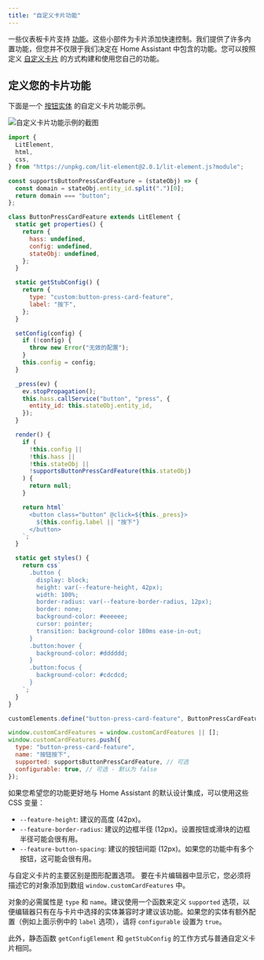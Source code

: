 ```yaml
---
title: "自定义卡片功能"
---
```


一些仪表板卡片支持 [功能](https://www.home-assistant.io/dashboards/features/)。这些小部件为卡片添加快速控制。我们提供了许多内置功能，但您并不仅限于我们决定在 Home Assistant 中包含的功能。您可以按照定义 [自定义卡片](/docs/frontend/custom-ui/custom-card) 的方式构建和使用您自己的功能。

## 定义您的卡片功能

下面是一个 [按钮实体](/docs/core/entity/button/) 的自定义卡片功能示例。

![自定义卡片功能示例的截图](/img/en/frontend/dashboard-custom-card-feature-screenshot.png)

```js
import {
  LitElement,
  html,
  css,
} from "https://unpkg.com/lit-element@2.0.1/lit-element.js?module";

const supportsButtonPressCardFeature = (stateObj) => {
  const domain = stateObj.entity_id.split(".")[0];
  return domain === "button";
};

class ButtonPressCardFeature extends LitElement {
  static get properties() {
    return {
      hass: undefined,
      config: undefined,
      stateObj: undefined,
    };
  }

  static getStubConfig() {
    return {
      type: "custom:button-press-card-feature",
      label: "按下",
    };
  }

  setConfig(config) {
    if (!config) {
      throw new Error("无效的配置");
    }
    this.config = config;
  }

  _press(ev) {
    ev.stopPropagation();
    this.hass.callService("button", "press", {
      entity_id: this.stateObj.entity_id,
    });
  }

  render() {
    if (
      !this.config ||
      !this.hass ||
      !this.stateObj ||
      !supportsButtonPressCardFeature(this.stateObj)
    ) {
      return null;
    }

    return html`
      <button class="button" @click=${this._press}>
        ${this.config.label || "按下"}
      </button>
    `;
  }

  static get styles() {
    return css`
      .button {
        display: block;
        height: var(--feature-height, 42px);
        width: 100%;
        border-radius: var(--feature-border-radius, 12px);
        border: none;
        background-color: #eeeeee;
        cursor: pointer;
        transition: background-color 180ms ease-in-out;
      }
      .button:hover {
        background-color: #dddddd;
      }
      .button:focus {
        background-color: #cdcdcd;
      }
    `;
  }
}

customElements.define("button-press-card-feature", ButtonPressCardFeature);

window.customCardFeatures = window.customCardFeatures || [];
window.customCardFeatures.push({
  type: "button-press-card-feature",
  name: "按钮按下",
  supported: supportsButtonPressCardFeature, // 可选
  configurable: true, // 可选 - 默认为 false
});
```

如果您希望您的功能更好地与 Home Assistant 的默认设计集成，可以使用这些 CSS 变量：

- `--feature-height`: 建议的高度 (42px)。
- `--feature-border-radius`: 建议的边框半径 (12px)。设置按钮或滑块的边框半径可能会很有用。
- `--feature-button-spacing`: 建议的按钮间距 (12px)。如果您的功能中有多个按钮，这可能会很有用。

与自定义卡片的主要区别是图形配置选项。
要在卡片编辑器中显示它，您必须将描述它的对象添加到数组 `window.customCardFeatures` 中。

对象的必需属性是 `type` 和 `name`。建议使用一个函数来定义 `supported` 选项，以便编辑器只有在与卡片中选择的实体兼容时才建议该功能。如果您的实体有额外配置（例如上面示例中的 `label` 选项），请将 `configurable` 设置为 `true`。

此外，静态函数 `getConfigElement` 和 `getStubConfig` 的工作方式与普通自定义卡片相同。